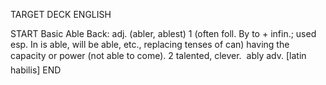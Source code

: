 TARGET DECK
ENGLISH

START
Basic
Able
Back: adj. (abler, ablest) 1 (often foll. By to + infin.; used esp. In is able, will be able, etc., replacing tenses of can) having the capacity or power (not able to come). 2 talented, clever.  ably adv. [latin habilis]
END
